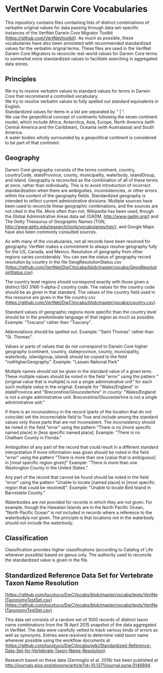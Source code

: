VertNet Darwin Core Vocabularies
=========

This repository contains files containing lists of distinct combinations of verbatim original values for data passing through data set-specific instances of the VertNet Darwin Core Migrator Toolkit (https://github.com/VertNet/toolkit). As much as possible, these vocabularies have also been annotated with recommended standardized values for the verbatim orignal terms. These files are used in the VertNet Darwin Core Migrators to reconcile real-world values for Darwin Core terms to somewhat more standardized values to facilitate searching in aggregated data stores.

## Principles
We try to resolve verbatim values to standard values for terms in Darwin Core that recommend a controlled vocabulary.<br>
We try to resolve verbatim values to fully spelled out standard equivalents in English.<br>
Standardized values for items in a list are separated by " | ".<br>
We use the geopolitical concept of continents following the seven continent model, which include Africa, Antarctica, Asia, Europe, North America (with Central America and the Caribbean), Oceania (with Australasia) and South America.<br>
A water bodies wholly surrounded by a geopolitical continent is considered to be part of that continent.<br>

## Geography
Darwin Core geography consists of the terms continent, country, countryCode, stateProvince, county, municipality, waterbody, islandGroup, and island. Geography is reconciled as the combination of all of these terms at once, rather than individually. This is to avoid introduction of incorrect standardization when there are ambiguities, inconsistencies, or other errors within the content of the geography fields. Standardized geography is intended to reflect current administrative divisions. Multiple sources have been used to reconcile these geographic combinations, and the sources are not cited in the file. More often than not, Wikipedia has been used, though the Global Administrative Areas data set (GADM, http://www.gadm.org/) and The Getty Thesaurus of Geographic Names (TGN, http://www.getty.edu/research/tools/vocabularies/tgn/), and Google Maps have also been commonly consulted sources.

As with many of the vocabularies, not all records have been resolved for geography. VertNet makes a commitment to always resolve geography fully for the US, Canada, and Mexico. Resolution of geography from other regions varies considerably. You can see the status of geography record resolution by country in the file GeogResolutionStatus.csv (https://github.com/VertNet/DwCVocabs/blob/master/vocabs/GeogResolutionStatus.csv).

The country level regions should correspond exactly with those given a distinct ISO 3166-1-alpha-2 country code. The values for the country code should be as given in that standard. The values of the country field used in this resource are given in the file country.csv (https://github.com/VertNet/DwCVocabs/blob/master/vocabs/country.csv). 

Standard values of geographic regions more specific than the country level should be in the predominate language of that region as much as possible. 
Example: "Toscana" rather than "Tuscany".

Abbreviations should be spelled out.
Example: "Saint Thomas" rather than "St. Thomas".

Values or parts of values that do not correspond to Darwin Core higher geography (continent, country, stateprovince, county, municipality, waterbody, islandgroup, island) should be copied to the field "notHigherGeography".
Example: "Lassen National Park"

Multiple names should not be given in the standard value of a given term. These multiple values should be noted in the field "error" using the pattern "[original value that is multiple] is not a single administrative unit" for each such multiple value in the original. 
Example for "Wales/England" in stateProvince and "Breconshire/Gloucesterhire" in county: "Wales/England is not a single administrative unit. Breconshire/Gloucesterhire is not a single administrative unit."
 
If there is an inconsistency in the record (parts of the location that do not coincide) set the incorrectable field to True and include among the standard values only those parts that are not inconsistent. The inconsistency should be noted in the field "error" using the pattern "There is no [more specific named place] in [less specific named place]. 
Example: "There is no Chatham County in Florida."

Ambiguities of any part of the record that could result in a different standard interpretation if more information was given should be noted in the field "error" using the pattern "There is more than one [value that is ambiguous] in [most specific region given]" 
Example: "There is more than one Washington County in the United States."

Any part of the record that cannot be found should be noted in the field "error" using the pattern "Unable to locate [named place] in [most specific region that could be resolved]".
Example: "Unable to locate Bird Island in Barnstable County."

Waterbodies are not provided for records in which they are not given. For example, though the Hawaiian Islands are in the North Pacific Ocean, "North Pacific Ocean" is not included in records where a reference to the waterbodyis not given. The principle is that locations not in the waterbody should not include the waterbody. 
## Classification
Classification provides higher classifications (according to Catalog of Life wherever possible) based on genus only. The authority used to reconcile the standardized value is given in the file.

## Standardized Reference Data Set for Vertebrate Taxon Name Resolution

[https://github.com/tucotuco/DwCVocabs/blob/master/vocabs/tests/VertNetTaxonomyTestSet.csv](https://github.com/tucotuco/DwCVocabs/blob/master/vocabs/tests/VertNetTaxonomyTestSet.csv)

This data set consists of a random set of 1000 records of distinct taxon name combinations from the 18 April 2015 snapshot of the data aggregated in VertNet. The data were carefully vetted to track various kinds of errors as well as synonyms. Entries were resolved to determine valid taxon name wherever possible using the workflow documents at (https://github.com/tucotuco/DwCVocabs/wiki/Standardized-Reference-Data-Set-for-Vertebrate-Taxon-Name-Resolution).

Research based on these data (Zermoglio et al. 2016) has been published at http://journals.plos.org/plosone/article?id=10.1371/journal.pone.0146894.
